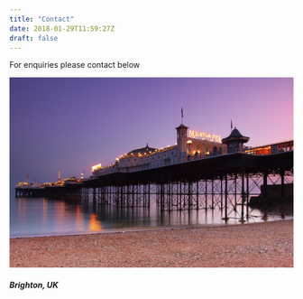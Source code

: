 ```yaml
---
title: "Contact"
date: 2018-01-29T11:59:27Z
draft: false
---
```


For enquiries please contact below 

<div class="column is-one-third is-offset-4 has-text-centered">             
    <img src="img/Brighton_Pier_at_dusk.jpg" alt="alt text" title="Brighton Pier" class="avatar">
</div>

##### Brighton, UK

